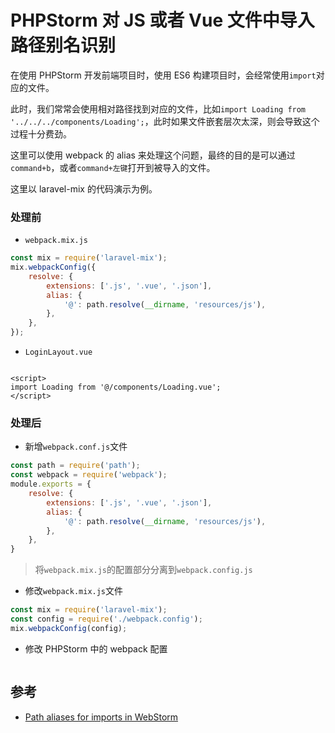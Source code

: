 # PHPStorm 对 JS 或者 Vue 文件中导入路径别名识别

在使用 PHPStorm 开发前端项目时，使用 ES6 构建项目时，会经常使用`import`对应的文件。

此时，我们常常会使用相对路径找到对应的文件，比如`import Loading from '../../../components/Loading';`，此时如果文件嵌套层次太深，则会导致这个过程十分费劲。

这里可以使用 webpack 的 alias 来处理这个问题，最终的目的是可以通过`command+b`，或者`command+左键`打开到被导入的文件。

这里以 laravel-mix 的代码演示为例。

### 处理前

- `webpack.mix.js`

```javascript
const mix = require('laravel-mix');
mix.webpackConfig({
    resolve: {
        extensions: ['.js', '.vue', '.json'],
        alias: {
            '@': path.resolve(__dirname, 'resources/js'),
        },
    },
});
```

- `LoginLayout.vue`

```vue

<script>
import Loading from '@/components/Loading.vue';
</script>
```

### 处理后

- 新增`webpack.conf.js`文件

```javascript
const path = require('path');
const webpack = require('webpack');
module.exports = {
    resolve: {
        extensions: ['.js', '.vue', '.json'],
        alias: {
            '@': path.resolve(__dirname, 'resources/js'),
        },
    },
}
```

> 将`webpack.mix.js`的配置部分分离到`webpack.config.js`

- 修改`webpack.mix.js`文件

```javascript
const mix = require('laravel-mix');
const config = require('./webpack.config');
mix.webpackConfig(config);
```

- 修改 PHPStorm 中的 webpack 配置

<img :src="$withBase('/images/tools/phpstorm/webpack-custom-config-for-phpstorm.png')" alt="">

## 参考

- [Path aliases for imports in WebStorm](https://stackoverflow.com/questions/34943631/path-aliases-for-imports-in-webstorm)
